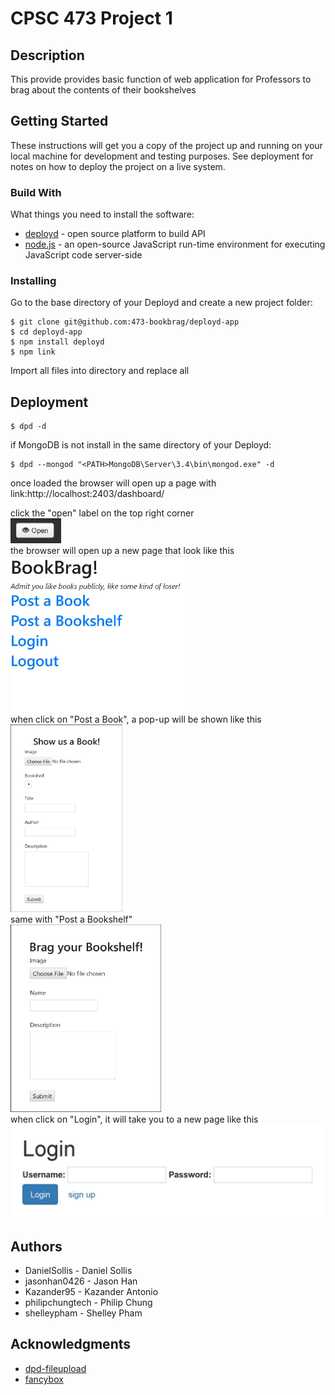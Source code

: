 # CPSC 473 Project 1

## Description

This provide provides basic function of web application for Professors to brag about the contents of their bookshelves

## Getting Started

These instructions will get you a copy of the project up and running on your local machine for development and testing purposes. See deployment for notes on how to deploy the project on a live system.

### Build With

What things you need to install the software:

* [deployd](http://deployd.com/) - open source platform to build API
* [node.js](https://nodejs.org/en/download/) - an open-source JavaScript run-time environment for executing JavaScript code server-side

### Installing

Go to the base directory of your Deployd and create a new project folder:

```
$ git clone git@github.com:473-bookbrag/deployd-app
$ cd deployd-app
$ npm install deployd
$ npm link
```

Import all files into <project> directory and replace all

## Deployment

```
$ dpd -d
```
if MongoDB is not install in the same directory of your Deployd:
```
$ dpd --mongod "<PATH>MongoDB\Server\3.4\bin\mongod.exe" -d
```
once loaded the browser will open up a page with link:http://localhost:2403/dashboard/ 

click the "open" label on the top right corner
<br>
<img height="40" src="https://github.com/473-bookbrag/documentation/blob/master/documentation/Open.JPG">
<br>
the browser will open up a new page that look like this
<br>
<img height="250" src="https://github.com/473-bookbrag/documentation/blob/master/documentation/FrontPage.JPG">
<br>
when click on "Post a Book", a pop-up will be shown like this
<br>
<img height="300" src="https://github.com/473-bookbrag/documentation/blob/master/documentation/PostBook.JPG">
<br>
same with "Post a Bookshelf"
<br>
<img height="300" src="https://github.com/473-bookbrag/documentation/blob/master/documentation/PostShelf.JPG">
<br>
when click on "Login", it will take you to a new page like this
<br>
<img height="150" src="https://github.com/473-bookbrag/documentation/blob/master/documentation/Login.JPG">
<br>

## Authors

* DanielSollis - Daniel Sollis
* jasonhan0426 - Jason Han
* Kazander95 - Kazander Antonio
* philipchungtech - Philip Chung
* shelleypham - Shelley Pham

## Acknowledgments

* [dpd-fileupload](https://www.npmjs.com/package/dpd-fileupload)
* [fancybox](https://github.com/fancyapps/fancybox)
